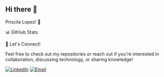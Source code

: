 ## Hi there 👋

<!--
**Priscilalopezbrito/Priscilalopezbrito** is a ✨ _special_ ✨ repository because its `README.md` (this file) appears on your GitHub profile.

Here are some ideas to get you started:

- 🔭 I’m currently working on ...
- 🌱 I’m currently learning ...
- 👯 I’m looking to collaborate on ...
- 💬 Ask me about ...
- 📫 How to reach me: ...
- ⚡ Fun fact: ...
-->
Priscila Lopez! 👋


📊 GitHub Stats


👤 Let's Connect!

Feel free to check out my repositories or reach out if you're interested in collaboration, discussing technology, or sharing knowledge!

[![LinkedIn](https://img.shields.io/badge/LinkedIn-blue?style=flat&logo=linkedin)](https://www.linkedin.com/in/priscila-lopez-brito)
[![Email](https://img.shields.io/badge/Email-red?style=flat&logo=gmail)](mailto:prisscilalb@gmail.com)
